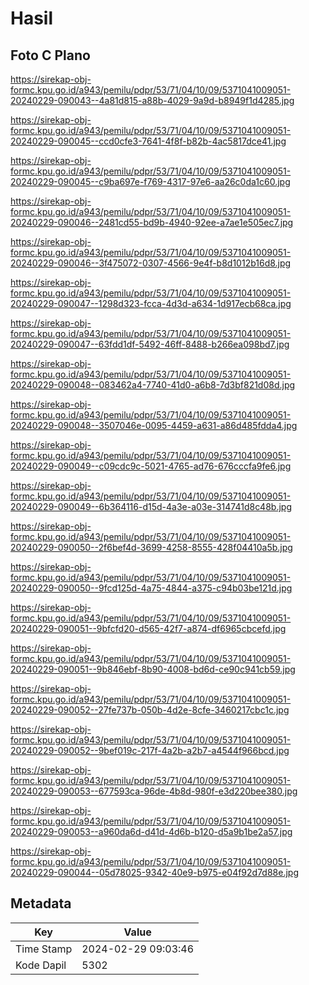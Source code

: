 # Hasil

## Foto C Plano

https://sirekap-obj-formc.kpu.go.id/a943/pemilu/pdpr/53/71/04/10/09/5371041009051-20240229-090043--4a81d815-a88b-4029-9a9d-b8949f1d4285.jpg

https://sirekap-obj-formc.kpu.go.id/a943/pemilu/pdpr/53/71/04/10/09/5371041009051-20240229-090045--ccd0cfe3-7641-4f8f-b82b-4ac5817dce41.jpg

https://sirekap-obj-formc.kpu.go.id/a943/pemilu/pdpr/53/71/04/10/09/5371041009051-20240229-090045--c9ba697e-f769-4317-97e6-aa26c0da1c60.jpg

https://sirekap-obj-formc.kpu.go.id/a943/pemilu/pdpr/53/71/04/10/09/5371041009051-20240229-090046--2481cd55-bd9b-4940-92ee-a7ae1e505ec7.jpg

https://sirekap-obj-formc.kpu.go.id/a943/pemilu/pdpr/53/71/04/10/09/5371041009051-20240229-090046--3f475072-0307-4566-9e4f-b8d1012b16d8.jpg

https://sirekap-obj-formc.kpu.go.id/a943/pemilu/pdpr/53/71/04/10/09/5371041009051-20240229-090047--1298d323-fcca-4d3d-a634-1d917ecb68ca.jpg

https://sirekap-obj-formc.kpu.go.id/a943/pemilu/pdpr/53/71/04/10/09/5371041009051-20240229-090047--63fdd1df-5492-46ff-8488-b266ea098bd7.jpg

https://sirekap-obj-formc.kpu.go.id/a943/pemilu/pdpr/53/71/04/10/09/5371041009051-20240229-090048--083462a4-7740-41d0-a6b8-7d3bf821d08d.jpg

https://sirekap-obj-formc.kpu.go.id/a943/pemilu/pdpr/53/71/04/10/09/5371041009051-20240229-090048--3507046e-0095-4459-a631-a86d485fdda4.jpg

https://sirekap-obj-formc.kpu.go.id/a943/pemilu/pdpr/53/71/04/10/09/5371041009051-20240229-090049--c09cdc9c-5021-4765-ad76-676cccfa9fe6.jpg

https://sirekap-obj-formc.kpu.go.id/a943/pemilu/pdpr/53/71/04/10/09/5371041009051-20240229-090049--6b364116-d15d-4a3e-a03e-314741d8c48b.jpg

https://sirekap-obj-formc.kpu.go.id/a943/pemilu/pdpr/53/71/04/10/09/5371041009051-20240229-090050--2f6bef4d-3699-4258-8555-428f04410a5b.jpg

https://sirekap-obj-formc.kpu.go.id/a943/pemilu/pdpr/53/71/04/10/09/5371041009051-20240229-090050--9fcd125d-4a75-4844-a375-c94b03be121d.jpg

https://sirekap-obj-formc.kpu.go.id/a943/pemilu/pdpr/53/71/04/10/09/5371041009051-20240229-090051--9bfcfd20-d565-42f7-a874-df6965cbcefd.jpg

https://sirekap-obj-formc.kpu.go.id/a943/pemilu/pdpr/53/71/04/10/09/5371041009051-20240229-090051--9b846ebf-8b90-4008-bd6d-ce90c941cb59.jpg

https://sirekap-obj-formc.kpu.go.id/a943/pemilu/pdpr/53/71/04/10/09/5371041009051-20240229-090052--27fe737b-050b-4d2e-8cfe-3460217cbc1c.jpg

https://sirekap-obj-formc.kpu.go.id/a943/pemilu/pdpr/53/71/04/10/09/5371041009051-20240229-090052--9bef019c-217f-4a2b-a2b7-a4544f966bcd.jpg

https://sirekap-obj-formc.kpu.go.id/a943/pemilu/pdpr/53/71/04/10/09/5371041009051-20240229-090053--677593ca-96de-4b8d-980f-e3d220bee380.jpg

https://sirekap-obj-formc.kpu.go.id/a943/pemilu/pdpr/53/71/04/10/09/5371041009051-20240229-090053--a960da6d-d41d-4d6b-b120-d5a9b1be2a57.jpg

https://sirekap-obj-formc.kpu.go.id/a943/pemilu/pdpr/53/71/04/10/09/5371041009051-20240229-090044--05d78025-9342-40e9-b975-e04f92d7d88e.jpg


## Metadata

| Key        | Value               |
| ---------- | ------------------- |
| Time Stamp | 2024-02-29 09:03:46 |
| Kode Dapil | 5302                |



